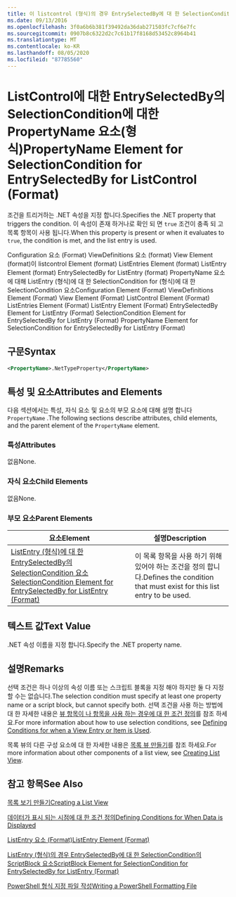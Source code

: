 ```yaml
---
title: 이 listcontrol (형식)의 경우 EntrySelectedBy에 대 한 SelectionCondition의 PropertyName 요소 | Microsoft Docs
ms.date: 09/13/2016
ms.openlocfilehash: 3f0a6b6b381f39492da36dab271503fc7cf6e7fc
ms.sourcegitcommit: 0907b8c6322d2c7c61b17f8168d53452c8964b41
ms.translationtype: MT
ms.contentlocale: ko-KR
ms.lasthandoff: 08/05/2020
ms.locfileid: "87785560"
---
```

# <a name="propertyname-element-for-selectioncondition-for-entryselectedby-for-listcontrol-format"></a><span data-ttu-id="88c21-102">ListControl에 대한 EntrySelectedBy의 SelectionCondition에 대한 PropertyName 요소(형식)</span><span class="sxs-lookup"><span data-stu-id="88c21-102">PropertyName Element for SelectionCondition for EntrySelectedBy for ListControl (Format)</span></span>

<span data-ttu-id="88c21-103">조건을 트리거하는 .NET 속성을 지정 합니다.</span><span class="sxs-lookup"><span data-stu-id="88c21-103">Specifies the .NET property that triggers the condition.</span></span> <span data-ttu-id="88c21-104">이 속성이 존재 하거나로 확인 되 면 `true` 조건이 충족 되 고 목록 항목이 사용 됩니다.</span><span class="sxs-lookup"><span data-stu-id="88c21-104">When this property is present or when it evaluates to `true`, the condition is met, and the list entry is used.</span></span>

<span data-ttu-id="88c21-105">Configuration 요소 (Format) ViewDefinitions 요소 (format) View Element (format)이 listcontrol Element (format) ListEntries Element (format) ListEntry Element (format) EntrySelectedBy for ListEntry (format) PropertyName 요소에 대해 ListEntry (형식)에 대 한 SelectionCondition for (형식)에 대 한 SelectionCondition 요소</span><span class="sxs-lookup"><span data-stu-id="88c21-105">Configuration Element (Format) ViewDefinitions Element (Format) View Element (Format) ListControl Element (Format) ListEntries Element (Format) ListEntry Element (Format) EntrySelectedBy Element for ListEntry (Format) SelectionCondition Element for EntrySelectedBy for ListEntry (Format) PropertyName Element for SelectionCondition for EntrySelectedBy for ListEntry (Format)</span></span>

## <a name="syntax"></a><span data-ttu-id="88c21-106">구문</span><span class="sxs-lookup"><span data-stu-id="88c21-106">Syntax</span></span>

```xml
<PropertyName>.NetTypeProperty</PropertyName>
```

## <a name="attributes-and-elements"></a><span data-ttu-id="88c21-107">특성 및 요소</span><span class="sxs-lookup"><span data-stu-id="88c21-107">Attributes and Elements</span></span>

<span data-ttu-id="88c21-108">다음 섹션에서는 특성, 자식 요소 및 요소의 부모 요소에 대해 설명 합니다 `PropertyName` .</span><span class="sxs-lookup"><span data-stu-id="88c21-108">The following sections describe attributes, child elements, and the parent element of the `PropertyName` element.</span></span>

### <a name="attributes"></a><span data-ttu-id="88c21-109">특성</span><span class="sxs-lookup"><span data-stu-id="88c21-109">Attributes</span></span>

<span data-ttu-id="88c21-110">없음</span><span class="sxs-lookup"><span data-stu-id="88c21-110">None.</span></span>

### <a name="child-elements"></a><span data-ttu-id="88c21-111">자식 요소</span><span class="sxs-lookup"><span data-stu-id="88c21-111">Child Elements</span></span>

<span data-ttu-id="88c21-112">없음</span><span class="sxs-lookup"><span data-stu-id="88c21-112">None.</span></span>

### <a name="parent-elements"></a><span data-ttu-id="88c21-113">부모 요소</span><span class="sxs-lookup"><span data-stu-id="88c21-113">Parent Elements</span></span>

|<span data-ttu-id="88c21-114">요소</span><span class="sxs-lookup"><span data-stu-id="88c21-114">Element</span></span>|<span data-ttu-id="88c21-115">설명</span><span class="sxs-lookup"><span data-stu-id="88c21-115">Description</span></span>|
|-------------|-----------------|
|[<span data-ttu-id="88c21-116">ListEntry (형식)에 대 한 EntrySelectedBy의 SelectionCondition 요소</span><span class="sxs-lookup"><span data-stu-id="88c21-116">SelectionCondition Element for EntrySelectedBy for ListEntry (Format)</span></span>](./selectioncondition-element-for-entryselectedby-for-listcontrol-format.md)|<span data-ttu-id="88c21-117">이 목록 항목을 사용 하기 위해 있어야 하는 조건을 정의 합니다.</span><span class="sxs-lookup"><span data-stu-id="88c21-117">Defines the condition that must exist for this list entry to be used.</span></span>|

## <a name="text-value"></a><span data-ttu-id="88c21-118">텍스트 값</span><span class="sxs-lookup"><span data-stu-id="88c21-118">Text Value</span></span>

<span data-ttu-id="88c21-119">.NET 속성 이름을 지정 합니다.</span><span class="sxs-lookup"><span data-stu-id="88c21-119">Specify the .NET property name.</span></span>

## <a name="remarks"></a><span data-ttu-id="88c21-120">설명</span><span class="sxs-lookup"><span data-stu-id="88c21-120">Remarks</span></span>

<span data-ttu-id="88c21-121">선택 조건은 하나 이상의 속성 이름 또는 스크립트 블록을 지정 해야 하지만 둘 다 지정할 수는 없습니다.</span><span class="sxs-lookup"><span data-stu-id="88c21-121">The selection condition must specify at least one property name or a script block, but cannot specify both.</span></span> <span data-ttu-id="88c21-122">선택 조건을 사용 하는 방법에 대 한 자세한 내용은 [뷰 항목이 나 항목을 사용 하는 경우에 대 한 조건 정의](./defining-conditions-for-displaying-data.md)를 참조 하세요.</span><span class="sxs-lookup"><span data-stu-id="88c21-122">For more information about how to use selection conditions, see [Defining Conditions for when a View Entry or Item is Used](./defining-conditions-for-displaying-data.md).</span></span>

<span data-ttu-id="88c21-123">목록 뷰의 다른 구성 요소에 대 한 자세한 내용은 [목록 뷰 만들기](./creating-a-list-view.md)를 참조 하세요.</span><span class="sxs-lookup"><span data-stu-id="88c21-123">For more information about other components of a list view, see [Creating List View](./creating-a-list-view.md).</span></span>

## <a name="see-also"></a><span data-ttu-id="88c21-124">참고 항목</span><span class="sxs-lookup"><span data-stu-id="88c21-124">See Also</span></span>

[<span data-ttu-id="88c21-125">목록 보기 만들기</span><span class="sxs-lookup"><span data-stu-id="88c21-125">Creating a List View</span></span>](./creating-a-list-view.md)

[<span data-ttu-id="88c21-126">데이터가 표시 되는 시점에 대 한 조건 정의</span><span class="sxs-lookup"><span data-stu-id="88c21-126">Defining Conditions for When Data is Displayed</span></span>](./defining-conditions-for-displaying-data.md)

[<span data-ttu-id="88c21-127">ListEntry 요소 (Format)</span><span class="sxs-lookup"><span data-stu-id="88c21-127">ListEntry Element (Format)</span></span>](./listentry-element-for-listcontrol-format.md)

[<span data-ttu-id="88c21-128">ListEntry (형식)의 경우 EntrySelectedBy에 대 한 SelectionCondition의 ScriptBlock 요소</span><span class="sxs-lookup"><span data-stu-id="88c21-128">ScriptBlock Element for SelectionCondition for EntrySelectedBy for ListEntry (Format)</span></span>](./scriptblock-element-for-selectioncondition-for-entryselectedby-for-listcontrol-format.md)

[<span data-ttu-id="88c21-129">PowerShell 형식 지정 파일 작성</span><span class="sxs-lookup"><span data-stu-id="88c21-129">Writing a PowerShell Formatting File</span></span>](./writing-a-powershell-formatting-file.md)
